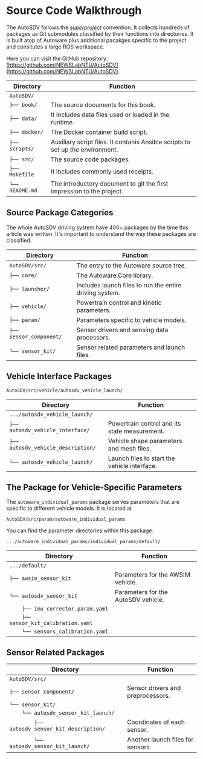 # Source Code Walkthrough

The AutoSDV follows the
[_superproject_](https://en.wikibooks.org/wiki/Git/Submodules_and_Superprojects)
convention. It collects hundreds of packages as Git submodules
classified by their functions into directories. It is built atop of
Autoware plus additional pacakges specific to the project and
consitutes a large ROS workspace.

Here you can visit the GitHub repository:
[https://github.com/NEWSLabNTU/AutoSDV](https://github.com/NEWSLabNTU/AutoSDV).


| Directory       | Function                                                                       |
|-----------------|--------------------------------------------------------------------------------|
| `AutoSDV/`      |                                                                                |
| `├── book/`     | The source documents for this book.                                            |
| `├── data/`     | It includes data files used or loaded in the runtime.                          |
| `├── docker/`   | The Docker container build script.                                             |
| `├── scripts/`  | Auxiliary script files. It contanis Ansible scripts to set up the environment. |
| `├── src/`      | The source code packages.                                                      |
| `├── Makefile`  | It includes commonly used receipts.                                            |
| `└── README.md` | The introductory document to git the first impression to the project.          |


## Source Package Categories

The whole AutoSDV driving system have 400+ packages by the time this
article was written. It's important to understand the way these
packages are classified.

| Directory               | Function                                                |
|-------------------------|---------------------------------------------------------|
| `AutoSDV/src/`          | The entry to the Autoware source tree.                  |
| `├── core/`             | The Autoware.Core library.                              |
| `├── launcher/`         | Includes launch files to run the entire driving system. |
| `├── vehicle/`          | Powertrain control and kinetic parameters.              |
| `├── param/`            | Parameters specific to vehicle models.                  |
| `├── sensor_component/` | Sensor drivers and sensing data processors.             |
| `└── sensor_kit/`       | Sensor related parameters and launch files.             |



## Vehicle Interface Packages

`AutoSDV/src/vehicle/autosdv_vehicle_launch/`

| Directory                          | Function                                      |
|------------------------------------|-----------------------------------------------|
| `.../autosdv_vehicle_launch/`      |                                               |
| `├── autosdv_vehicle_interface/`   | Powertrain control and its state measurement. |
| `├── autosdv_vehicle_description/` | Vehicle shape parameters and mesh files.      |
| `└── autosdv_vehicle_launch/`      | Launch files to start the vehicle interface.  |


## The Package for Vehicle-Specific Parameters

The `autoware_individual_params` package serves parameters that are
specific to different vehicle models. It is located at

```
AutoSDV/src/param/autoware_individual_params
```

You can find the parameter directories within this package.

```
.../autoware_individual_params/individual_params/default/
```

| Directory                             | Function                            |
|---------------------------------------|-------------------------------------|
| `.../default/`                        |                                     |
| `├── awsim_sensor_kit`                | Parameters for the AWSIM vehicle.   |
| `└── autosdv_sensor_kit`              | Parameters for the AutoSDV vehicle. |
| `    ├── imu_corrector.param.yaml`    |                                     |
| `    ├── sensor_kit_calibration.yaml` |                                     |
| `    └── sensors_calibration.yaml`    |                                     |


## Sensor Related Packages

| Directory                                     | Function                          |
|-----------------------------------------------|-----------------------------------|
| `AutoSDV/src/`                                |                                   |
| `├── sensor_component/`                       | Sensor drivers and preprocessors. |
| `└── sensor_kit/`                             |                                   |
| `    └── autosdv_sensor_kit_launch/`          |                                   |
| `        ├── autosdv_sensor_kit_description/` | Coordinates of each sensor.       |
| `        └── autosdv_sensor_kit_launch/`      | Another launch files for sensors. |

